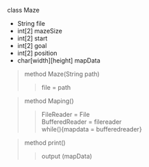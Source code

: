 class Maze  
- String file
- int[2] mazeSize  
- int[2] start
- int[2] goal
- int[2] position
- char[width][height] mapData  
  
> method Maze(String path)
>> file = path

> method Maping()
>> FileReader = File  
>> BufferedReader = filereader  
>> while(){mapdata = bufferedreader}
  
> method print()  
>> output (mapData)  